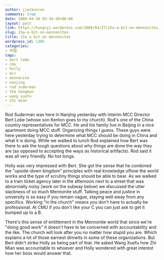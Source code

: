 ```yaml
---
author: jjackunrau
comments: true
date: 2008-04-28 03:34:28+00:00
layout: post
link: https://hungryj.wordpress.com/2008/04/27/15a-a-bit-on-mennonites/
slug: 15a-a-bit-on-mennonites
title: 15a a bit on mennonites
wordpress_id: 1385
categories:
- 中国
tags:
- bert lobe
- cmu
- holly
- mcc
- mennonite
- nanjing
- rod suderman
- the hangman
- wang xuefu
- zhi mian
---
```


Rod Suderman was here in Nanjing yesterday with Interim MCC Director Bert Lobe (whose son Kenton goes to my church). Rod's one of the China country representatives for MCC. He and his family live in Beijing in a nice apartment doing MCC stuff. Organizing things I guess. These guys were here yesterday trying to determine what MCC should be doing in China and what it is doing. While we walked to lunch Rod explained how Bert was there to ask the tough questions about why things are done the way they are (as opposed to accepting the ways as historical artifacts). Rod said it was all very friendly. No hot tongs.

Holly was very impressed with Bert. She got the sense that he combined the "upside-down kingdom" principles with real knowledge ofhow the world works and the type of scrutiny things should be able to bear. As we walked to a train ticket agency later in the afternoon next to a street that was abnormally noisy (work on the subway below) we discussed the utter slackness of so much Mennonite stuff. Talking peace and justice in university is so easy if you remain vague, staying well away from any specifics. Working "in the church" means you don't have to actually be professional. At CMU if you don't like your C you can just ask to get it bumped up to a B.

There's this sense of entitlement in the Mennonite world that since we're "doing good work" it doesn't have to be concerned with accountability and the like. The church will look after you no matter how stupid you are. Which explains a lot of those earnest dimwits in some of these organizations. But Bert didn't strike Holly as being part of that. He asked Wang Xuefu how Zhi Mian was accountable to whoever and Holly wondered with great interest how her boss would answer that.
